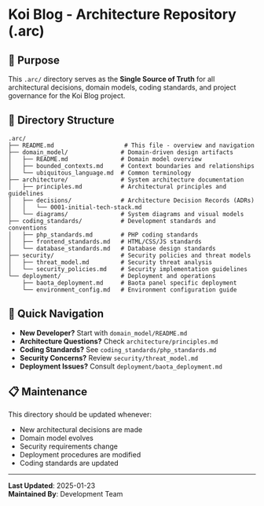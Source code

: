 # Koi Blog - Architecture Repository (.arc)

## 🎯 Purpose
This `.arc/` directory serves as the **Single Source of Truth** for all architectural decisions, domain models, coding standards, and project governance for the Koi Blog project.

## 📁 Directory Structure
```
.arc/
├── README.md                    # This file - overview and navigation
├── domain_model/               # Domain-driven design artifacts
│   ├── README.md               # Domain model overview
│   ├── bounded_contexts.md     # Context boundaries and relationships
│   └── ubiquitous_language.md  # Common terminology
├── architecture/               # System architecture documentation
│   ├── principles.md           # Architectural principles and guidelines
│   ├── decisions/              # Architecture Decision Records (ADRs)
│   │   └── 0001-initial-tech-stack.md
│   └── diagrams/               # System diagrams and visual models
├── coding_standards/           # Development standards and conventions
│   ├── php_standards.md        # PHP coding standards
│   ├── frontend_standards.md   # HTML/CSS/JS standards
│   └── database_standards.md   # Database design standards
├── security/                   # Security policies and threat models
│   ├── threat_model.md         # Security threat analysis
│   └── security_policies.md    # Security implementation guidelines
└── deployment/                 # Deployment and operations
    ├── baota_deployment.md     # Baota panel specific deployment
    └── environment_config.md   # Environment configuration guide
```

## 🚀 Quick Navigation
- **New Developer?** Start with `domain_model/README.md`
- **Architecture Questions?** Check `architecture/principles.md`
- **Coding Standards?** See `coding_standards/php_standards.md`
- **Security Concerns?** Review `security/threat_model.md`
- **Deployment Issues?** Consult `deployment/baota_deployment.md`

## 📋 Maintenance
This directory should be updated whenever:
- New architectural decisions are made
- Domain model evolves
- Security requirements change
- Deployment procedures are modified
- Coding standards are updated

---
**Last Updated**: 2025-01-23  
**Maintained By**: Development Team
